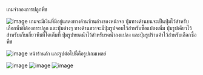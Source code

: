 เกมจำลองการปลูกพืช

![image](https://github.com/Muhammadyohan/Farm-Simulator/assets/142879314/46d4a306-f06b-4a01-8ad3-3227517e1835)
เกมจะมีเงินที่มีอยู่แสดงทางด้านซ้านล่างของหน้าจอ ปุ่มทางด้านบนจะเป็นปุ่มไว้สำหรับเลือกพืชที่ต้องการปลูก และปุ่มต่างๆ ทางด้านขวาจะมีปุ่มรูปจอบไว้สำหรับซื้อแปลงเพิ่ม ปุ่มรูปเคียวไว้สำหรับเก็บเกี่ยวพืชที่โตเต็มที่ ปุ่มรูปหยดน้ำไว้สำหรับรดน้ำลงแปลง และปุ่มรูปร้านค้าไว้สำหรับเลือกซื้อพืช

![image](https://github.com/Muhammadyohan/Farm-Simulator/assets/142879314/6f479b39-4f03-42db-a0b0-1d56adc7cb8a)
หน้าร้านค้า และรูปต่อไปนี้คือรูปเกมเพลย์

![image](https://github.com/Muhammadyohan/Farm-Simulator/assets/142879314/32555b59-3367-4e67-8be6-c2d046880ac0)
![image](https://github.com/Muhammadyohan/Farm-Simulator/assets/142879314/36b0e8fd-a9c6-48df-a964-1a75752c131e)
![image](https://github.com/Muhammadyohan/Farm-Simulator/assets/142879314/ea18db99-fad2-4dbb-bda4-4c129d481d5e)

